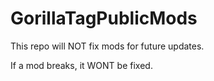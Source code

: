 # GorillaTagPublicMods

This repo will NOT fix mods for future updates.

If a mod breaks, it WONT be fixed.
